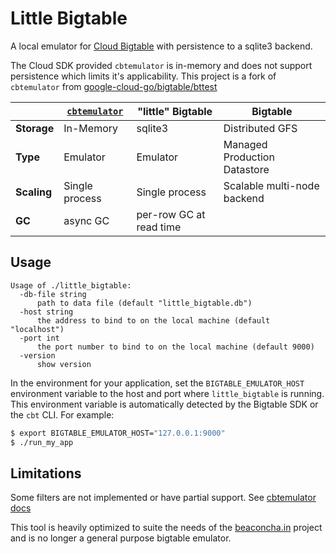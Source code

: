 # Little Bigtable

A local emulator for [Cloud Bigtable](https://cloud.google.com/bigtable) with persistence to a sqlite3 backend.

The Cloud SDK provided `cbtemulator` is in-memory and does not support persistence which limits it's applicability. This project is a fork of `cbtemulator` from [google-cloud-go/bigtable/bttest](https://github.com/googleapis/google-cloud-go/tree/c46c1c395b5f2fb89776a2d0e478e39a2d5572e4/bigtable/bttest)

| | [`cbtemulator`](https://cloud.google.com/bigtable/docs/emulator) | "little" Bigtable | Bigtable
| --- | ----- | ---- | ----
| **Storage** | In-Memory | sqlite3 | Distributed GFS
| **Type** | Emulator | Emulator | Managed Production Datastore
| **Scaling**| Single process | Single process | Scalable multi-node backend
| **GC** | async GC | per-row GC at read time |

## Usage

```
Usage of ./little_bigtable:
  -db-file string
      path to data file (default "little_bigtable.db")
  -host string
      the address to bind to on the local machine (default "localhost")
  -port int
      the port number to bind to on the local machine (default 9000)
  -version
      show version
```

In the environment for your application, set the `BIGTABLE_EMULATOR_HOST` environment variable to the host and port where `little_bigtable` is running. This environment variable is automatically detected by the Bigtable SDK or the `cbt` CLI. For example:

```bash
$ export BIGTABLE_EMULATOR_HOST="127.0.0.1:9000"
$ ./run_my_app
```

## Limitations

Some filters are not implemented or have partial support. See [cbtemulator docs](https://cloud.google.com/bigtable/docs/emulator#filters)

This tool is heavily optimized to suite the needs of the [beaconcha.in](https://github.com/gobitfly/eth2-beaconchain-explorer) project and is no longer a general purpose bigtable emulator.

